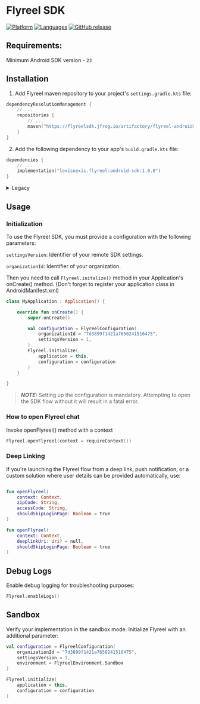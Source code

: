 # Flyreel SDK

[![Platform](https://img.shields.io/badge/platform-Android-orange.svg)](https://github.com/Flyreel/flyreel-sdk-android)
[![Languages](https://img.shields.io/badge/language-Kotlin-orange.svg)](https://github.com/Flyreel/flyreel-sdk-android)
[![GitHub release](https://img.shields.io/badge/version-1.0.0-blue.svg)](https://flyreelsdk.jfrog.io/artifactory/flyreel-androidsdk)

## Requirements:

Minimum Android SDK version - `23`

## Installation

1. Add Flyreel maven repository to your project's `settings.gradle.kts` file:

```kotlin
dependencyResolutionManagement {
    // ...
    repositories {
        // ...
        maven("https://flyreelsdk.jfrog.io/artifactory/flyreel-androidsdk")
    }
}
```

2. Add the following dependency to your app's `build.gradle.kts` file:

```kotlin
dependencies {
    // ...
    implementation("lexisnexis.flyreel:android-sdk:1.0.0")
}
```

<details>
<summary>Legacy</summary>

1. Add Flyreel maven repository to your project's `build.gradle` file:

```groovy
allprojects {
    repositories {
        // ...
        maven {
            url "https://flyreelsdk.jfrog.io/artifactory/flyreel-androidsdk"
        }
    }
}
```

2. Add the following dependency to your app's `build.gradle` file:

```groovy
dependencies {
    // ...
    implementation 'lexisnexis.flyreel:android-sdk:1.0.0'
}

```

</details>

## Usage

### Initialization

To use the Flyreel SDK, you must provide a configuration with the following parameters:

`settingsVersion`: Identifier of your remote SDK settings.

`organizationId`: Identifier of your organization.

Then you need to call `Flyreel.initalize()` method in your Application's onCreate() method. (Don't
forget to register your application class in AndroidManifest.xml)

```kotlin
class MyApplication : Application() {

    override fun onCreate() {
        super.onCreate()

        val configuration = FlyreelConfiguration(
            organizationId = "7d3899f1421a7650241516475",
            settingsVersion = 1,
        )
        Flyreel.initialize(
            application = this,
            configuration = configuration
        )
    }

}
```

> **_NOTE:_** Setting up the configuration is mandatory. Attempting to open the SDK flow without it
> will result in a fatal error.

### How to open Flyreel chat

Invoke openFlyreel() method with a context

```kotlin
Flyreel.openFlyreel(context = requireContext())
```

### Deep Linking

If you're launching the Flyreel flow from a deep link, push notification, or a custom solution where
user details can be provided automatically, use:

```kotlin

fun openFlyreel(
    context: Context,
    zipCode: String,
    accessCode: String,
    shouldSkipLoginPage: Boolean = true
)

fun openFlyreel(
    context: Context,
    deeplinkUri: Uri? = null,
    shouldSkipLoginPage: Boolean = true
)
```

## Debug Logs

Enable debug logging for troubleshooting purposes:

```kotlin
Flyreel.enableLogs()
````

## Sandbox

Verify your implementation in the sandbox mode. Initialize Flyreel with an additional parameter:

```kotlin
val configuration = FlyreelConfiguration(
    organizationId = "7d3899f1421a7650241516475",
    settingsVersion = 1,
    environment = FlyreelEnvironment.Sandbox
)

Flyreel.initialize(
    application = this,
    configuration = configuration
)
```
